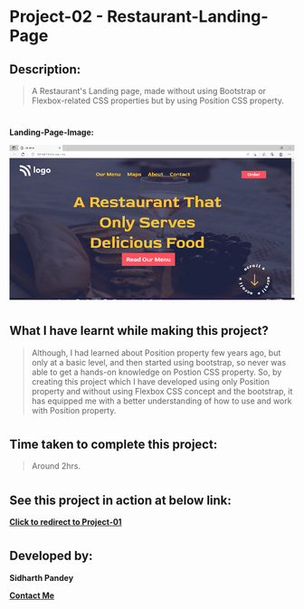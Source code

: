 # Project-02 - Restaurant-Landing-Page


## Description:

> A Restaurant's Landing page, made without using Bootstrap or Flexbox-related CSS properties but by using Position CSS property.

# 

**Landing-Page-Image:**

![Landing-Page-Image](./assets/Landing-Page.png)

#

## What I have learnt while making this project?

> Although, I had learned about Position property few years ago, but only at a basic level, and then started using bootstrap, so never was able to get a hands-on knowledge on Postion CSS property. So, by creating this project which I have developed using only Position property and without using Flexbox CSS concept and the bootstrap, it has equipped me with a better understanding of how to use and work with Position property.

#

## Time taken to complete this project:
> Around 2hrs.

#

## See this project in action at below link:

**[Click to redirect to Project-01](https://p2-restaurant.netlify.app/)**

#

## Developed by:
**Sidharth Pandey**

**[Contact Me](mailto:sidp0008@gmail.com)**